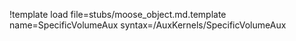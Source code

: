 !template load file=stubs/moose_object.md.template name=SpecificVolumeAux syntax=/AuxKernels/SpecificVolumeAux